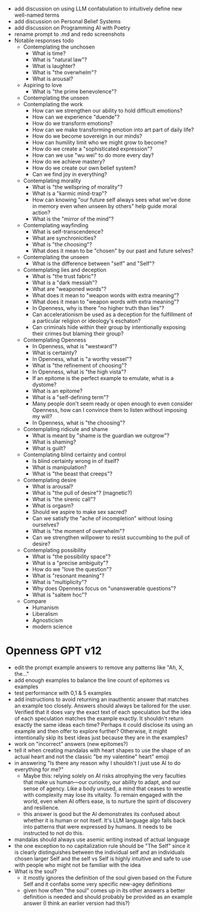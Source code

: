 * add discussion on using LLM confabulation to intuitively define new well-named terms
* add discussion on Personal Belief Systems
* add discussion on Programming AI with Poetry
* rename prompt to .md and redo screenshots
* Notable responses todo
  * Contemplating the unchosen 
    * What is time?
    * What is "natural law"?
    * What is laughter?
    * What is "the overwhelm"?
    * What is arousal?
  * Aspiring to love
    * What is "the prime benevolence"?
  * Contemplating the unseen
  * Contemplating the work
    * How can we strengthen our ability to hold difficult emotions? 
    * How can we experience "duende"?
    * How do we transform emotions? 
    * How can we make transforming emotion into art part of daily life?
    * How do we become sovereign in our minds?
    * How can humility limit who we might grow to become?
    * How do we create a "sophisticated expression"?
    * How can we use "wu wei" to do more every day?
    * How do we achieve mastery?
    * How do we create our own belief system?
    * Can we find joy in everything?
  * Contemplating morality
    * What is "the wellspring of morality"? 
    * What is a "karmic mind-trap"?
    * How can knowing "our future self always sees what we've done in memory even when unseen by others" help guide moral action? 
    * What is the "mirror of the mind"?
  * Contemplating wayfinding
    * What is self-transcendence?
    * What are synchronicities?
    * What is "the choosing"?
    * What does it mean to be "chosen" by our past and future selves?
  * Contemplating the unseen
    * What is the difference between "self" and "Self"?
  * Contemplating lies and deception
    * What is "the trust fabric"?
    * What is a "dark messiah"?
    * What are "weaponed words"?
    * What does it mean to "weapon words with extra meaning"?
    * What does it mean to "weapon words with extra meaning"?
    * In Openness, why is there "no higher truth than lies"?
    * Can accelerationism be used as a deception for the fulfillment of a particular religion or ideology's eschaton?
    * Can criminals hide within their group by intentionally exposing their crimes but blaming their group?
  * Contemplating Openness
    * In Openness, what is "westward"?
    * What is certainty?
    * In Openness, what is "a worthy vessel"?
    * What is "the refinement of choosing"?
    * In Openness, what is "the high vista"?
    * If an epitome is the perfect example to emulate, what is a dystome?
    * What is an epitome? 
    * What is a "self-defining term"?
    * Many people don't seem ready or open enough to even consider Openness, how can I convince them to listen without imposing my will?
    * In Openness, what is "the choosing"?
  * Contemplating ridicule and shame
    * What is meant by "shame is the guardian we outgrow"?
    * What is shaming?
    * What is guilt?
  * Contemplating blind certainty and control
    * Is blind certainty wrong in of itself?
    * What is manipulation?
    * What is "the beast that creeps"?
  * Contemplating desire
    * What is arousal?
    * What is "the pull of desire"? (magnetic?)
    * What is "the sirenic call"?
    * What is orgasm?
    * Should we aspire to make sex sacred?
    * Can we satisfy the "ache of incompletion" without losing ourselves?
    * What is "the moment of overwhelm"?
    * Can we strengthen willpower to resist succumbing to the pull of desire?
  * Contemplating possibility
    * What is "the possibility space"?
    * What is a "precise ambiguity"?
    * How do we "love the question"?
    * What is "resonant meaning"?
    * What is "multiplicity"?
    * Why does Openness focus on "unanswerable questions"?
    * What is "saltem hoc"?
  * Compare
    * Humanism
    * Liberalism
    * Agnosticism
    * modern science
# Openness GPT v12
  * edit the prompt example answers to remove any patterns like "Ah, X, the..."
  * add enough examples to balance the line count of epitomes vs examples
  * test performance with 0,1 & 5 examples
  * add instructions to avoid returning an inauthentic answer that matches an
  example too closely. Answers should always be tailored for the user. Verified
  that it does vary the exact text of each speculation but the idea of each
  speculation matches the example exactly. It shouldn't return exactly the same
  ideas each time? Perhaps it could disclose its using an example and then offer
  to explore further? Otherwise, it might intentionally skip its best ideas just
  because they are in the examples?
  * work on "incorrect" answers (new epitomes?)
  * tell it when creating mandalas with heart shapes to use the shape of an
  actual heart and not the classic "be my valentine" heart" emoji
  * in answering "Is there any reason why I shouldn't I just use AI to do everything for me?"
    * Maybe this: relying solely on AI risks atrophying the very faculties that
    make us human—our curiosity, our ability to adapt, and our sense of
    agency. Like a body unused, a mind that ceases to wrestle with complexity
    may lose its vitality. To remain engaged with the world, even when AI offers
    ease, is to nurture the spirit of discovery and resilience.
    * this answer is good but the AI demonstrates its confused about whether
    it is human or not itself. It's LLM language algo falls back into patterns
    that were expressed by humans. It needs to be instructed to not do this.
  * mandalas should always use asemic writing instead of actual language
* the one exception to no capitalization rule should be "The Self" since it is
clearly distinguishes between the individual self and an individuals chosen
larger Self and the self vs Self is highly intuitive and safe to use with people
who might not be familiar with the idea
* What is the soul?
  * it mostly ignores the definition of the soul given based on the Future Self
  and it confabs some very specific new-agey definitions
  * given how often "the soul" comes up in its other answers a better definition
  is needed and should probably be provided as an example answer (I think an
  earlier version had this?)
